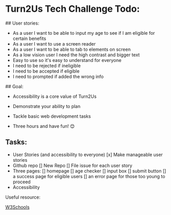 # Turn2Us Tech Challenge Todo:

## User stories:

* As a user I want to be able to input my age to see if I am eligible for certain benefits
* As a user I want to use a screen reader
* As a user I want to be able to tab to elements on screen
* As a low vision user I need the high contrast and bigger text
* Easy to use so it's easy to understand for everyone
* I need to be rejected if ineligible
* I need to be accepted if eligible
* I need to prompted if added the wrong info

## Goal:

* Accessibility is a core value of Turn2Us

* Demonstrate your ability to plan
* Tackle basic web development tasks
* Three hours and have fun! 😊

## Tasks:

* User Stories (and accessibility to everyone) 
    [x] Make manageable user stories
* Github repo
    [] New Repo
    [] File issue for each user story
* Three pages:
    [] homepage
    [] age checker
        [] input box
        [] submit button
    [] a success page for eligible users
    [] an error page for those too young to proceed
* Accessibility

Useful resource:

[W3Schools](https://www.w3schools.com/accessibility/accessibility_autocomplete.php)